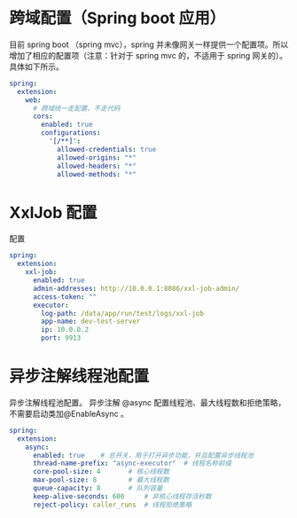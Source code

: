 

# 跨域配置（Spring boot 应用）
目前 spring boot （spring mvc），spring 并未像网关一样提供一个配置项。所以增加了相应的配置项（注意：针对于 spring mvc 的，不适用于 spring 网关的）。具体如下所示。
```yml
spring:
  extension:
    web:
      # 跨域统一走配置，不走代码
      cors:
        enabled: true
        configurations:
          '[/**]':
            allowed-credentials: true
            allowed-origins: "*"
            allowed-headers: "*"
            allowed-methods: "*"
```


# XxlJob 配置
配置
```yml
spring:
  extension:
    xxl-job:
      enabled: true
      admin-addresses: http://10.0.0.1:8086/xxl-job-admin/
      access-token: ""
      executor:
        log-path: /data/app/run/test/logs/xxl-job
        app-name: dev-test-server
        ip: 10.0.0.2
        port: 9913
```

# 异步注解线程池配置
异步注解线程池配置。
异步注解 @async 配置线程池、最大线程数和拒绝策略，不需要启动类加@EnableAsync  。
```yml
spring:
  extension:                                 
    async:
      enabled: true    # 总开关，用于打开异步功能，并且配置异步线程池
      thread-name-prefix: "async-executor"  # 线程名称前缀
      core-pool-size: 4       # 核心线程数
      max-pool-size: 8        # 最大线程数
      queue-capacity: 8       # 队列容量
      keep-alive-seconds: 600     # 非核心线程存活秒数
      reject-policy: caller_runs  # 线程拒绝策略
```






